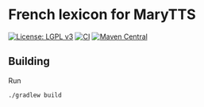 French lexicon for MaryTTS
==========================

[![License: LGPL v3](https://img.shields.io/badge/License-LGPL%20v3-blue.svg)](https://www.gnu.org/licenses/lgpl-3.0)
[![CI](https://github.com/marytts/marytts-lexicon-fr/actions/workflows/main.yml/badge.svg)](https://github.com/marytts/marytts-lexicon-fr/actions/workflows/main.yml)
[![Maven Central](https://maven-badges.herokuapp.com/maven-central/de.dfki.mary/marytts-lexicon-fr/badge.svg)](https://mvnrepository.com/artifact/de.dfki.mary/marytts-lexicon-fr)

Building
--------

Run

    ./gradlew build
